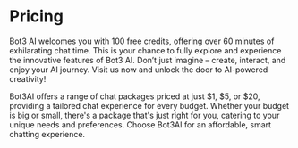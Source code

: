 
# Pricing

Bot3 AI welcomes you with 100 free credits, offering over 60 minutes of exhilarating chat time. This is your chance to fully explore and experience the innovative features of Bot3 AI. Don’t just imagine – create, interact, and enjoy your AI journey. Visit us now and unlock the door to AI-powered creativity!

Bot3AI offers a range of chat packages priced at just $1, $5, or $20, providing a tailored chat experience for every budget. Whether your budget is big or small, there's a package that's just right for you, catering to your unique needs and preferences. Choose Bot3AI for an affordable, smart chatting experience.
